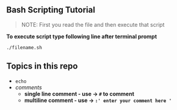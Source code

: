 ## Bash Scripting Tutorial

> NOTE: First you read the file and then execute that script

**To execute script type following line after terminal prompt** 

`./filename.sh`



## Topics in this repo

- `echo`  
- *comments*
	- **single line comment - use ->  `#` to comment**
	- **multiline comment - use ->   `:' enter your comment here '`**
